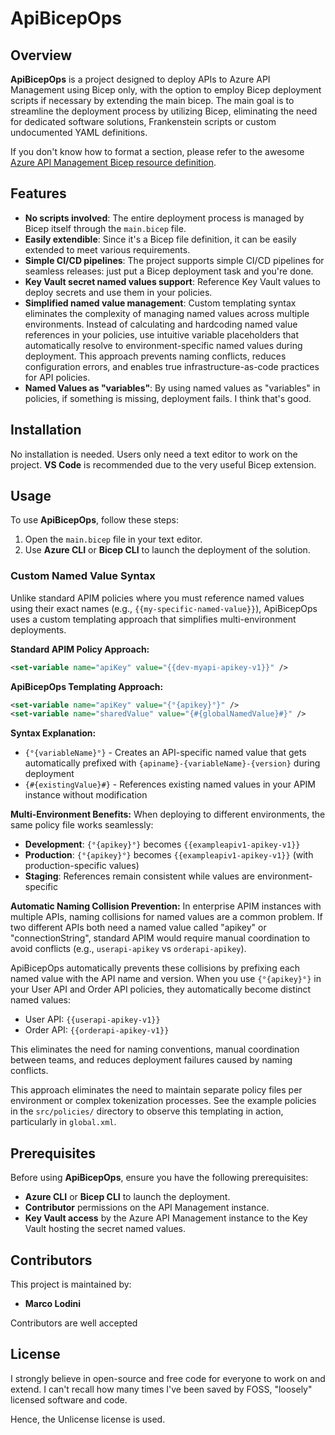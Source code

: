 # ApiBicepOps

## Overview
**ApiBicepOps** is a project designed to deploy APIs to Azure API Management using Bicep only, with the option to employ Bicep deployment scripts if necessary by extending the main bicep. The main goal is to streamline the deployment process by utilizing Bicep, eliminating the need for dedicated software solutions, Frankenstein scripts or custom undocumented YAML definitions.

If you don't know how to format a section, please refer to the awesome [Azure API Management Bicep resource definition](https://learn.microsoft.com/en-us/azure/templates/microsoft.apimanagement/service?pivots=deployment-language-bicep).

## Features
- **No scripts involved**: The entire deployment process is managed by Bicep itself through the `main.bicep` file.
- **Easily extendible**: Since it's a Bicep file definition, it can be easily extended to meet various requirements.
- **Simple CI/CD pipelines**: The project supports simple CI/CD pipelines for seamless releases: just put a Bicep deployment task and you're done.
- **Key Vault secret named values support**: Reference Key Vault values to deploy secrets and use them in your policies.
- **Simplified named value management**: Custom templating syntax eliminates the complexity of managing named values across multiple environments. Instead of calculating and hardcoding named value references in your policies, use intuitive variable placeholders that automatically resolve to environment-specific named values during deployment. This approach prevents naming conflicts, reduces configuration errors, and enables true infrastructure-as-code practices for API policies.
- **Named Values as "variables"**: By using named values as "variables" in policies, if something is missing, deployment fails. I think that's good.

## Installation
No installation is needed. Users only need a text editor to work on the project. **VS Code** is recommended due to the very useful Bicep extension.

## Usage
To use **ApiBicepOps**, follow these steps:
1. Open the `main.bicep` file in your text editor.
2. Use **Azure CLI** or **Bicep CLI** to launch the deployment of the solution.

### Custom Named Value Syntax
Unlike standard APIM policies where you must reference named values using their exact names (e.g., `{{my-specific-named-value}}`), ApiBicepOps uses a custom templating approach that simplifies multi-environment deployments.

**Standard APIM Policy Approach:**
```xml
<set-variable name="apiKey" value="{{dev-myapi-apikey-v1}}" />
```

**ApiBicepOps Templating Approach:**
```xml
<set-variable name="apiKey" value="{°{apikey}°}" />
<set-variable name="sharedValue" value="{#{globalNamedValue}#}" />
```

**Syntax Explanation:**
- `{°{variableName}°}` - Creates an API-specific named value that gets automatically prefixed with `{apiname}-{variableName}-{version}` during deployment
- `{#{existingValue}#}` - References existing named values in your APIM instance without modification

**Multi-Environment Benefits:**
When deploying to different environments, the same policy file works seamlessly:
- **Development**: `{°{apikey}°}` becomes `{{exampleapiv1-apikey-v1}}`
- **Production**: `{°{apikey}°}` becomes `{{exampleapiv1-apikey-v1}}` (with production-specific values)
- **Staging**: References remain consistent while values are environment-specific

**Automatic Naming Collision Prevention:**
In enterprise APIM instances with multiple APIs, naming collisions for named values are a common problem. If two different APIs both need a named value called "apikey" or "connectionString", standard APIM would require manual coordination to avoid conflicts (e.g., `userapi-apikey` vs `orderapi-apikey`). 

ApiBicepOps automatically prevents these collisions by prefixing each named value with the API name and version. When you use `{°{apikey}°}` in your User API and Order API policies, they automatically become distinct named values:
- User API: `{{userapi-apikey-v1}}`
- Order API: `{{orderapi-apikey-v1}}`

This eliminates the need for naming conventions, manual coordination between teams, and reduces deployment failures caused by naming conflicts.

This approach eliminates the need to maintain separate policy files per environment or complex tokenization processes. See the example policies in the `src/policies/` directory to observe this templating in action, particularly in `global.xml`.

## Prerequisites
Before using **ApiBicepOps**, ensure you have the following prerequisites:
- **Azure CLI** or **Bicep CLI** to launch the deployment.
- **Contributor** permissions on the API Management instance.
- **Key Vault access** by the Azure API Management instance to the Key Vault hosting the secret named values. 

## Contributors
This project is maintained by:
- **Marco Lodini**

Contributors are well accepted

## License
I strongly believe in open-source and free code for everyone to work on and extend. I can't recall how many times I've been saved by FOSS, "loosely" licensed software and code.

Hence, the Unlicense license is used.
